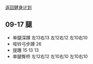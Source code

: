 
[返回健身计划](plan-2018.html)

## 09-17 腿

* 单腿深蹲 左13右13 左12右12 左10右10
* 哑铃弓步蹲 26
* 提踵 15 13 13
* 单腿臀桥 左12右12 左10右10 左10右10
